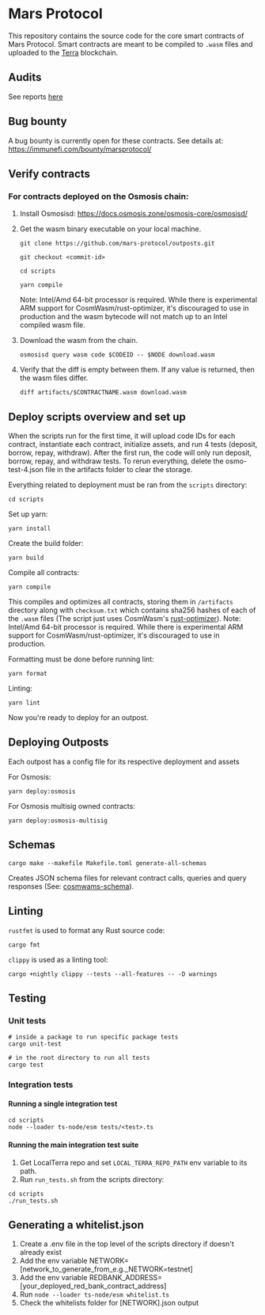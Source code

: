 # Mars Protocol
This repository contains the source code for the core smart contracts of Mars Protocol. Smart contracts are meant to be compiled to `.wasm` files and uploaded to the [Terra](https://www.terra.money/) blockchain.

## Audits
See reports [here](https://github.com/mars-protocol/mars-audits/tree/main/outposts)

## Bug bounty
A bug bounty is currently open for these contracts. See details at: https://immunefi.com/bounty/marsprotocol/

## Verify contracts
### For contracts deployed on the Osmosis chain:
1. Install Osmosisd: https://docs.osmosis.zone/osmosis-core/osmosisd/
2. Get the wasm binary executable on your local machine.
   ```shell
   git clone https://github.com/mars-protocol/outposts.git

   git checkout <commit-id>

   cd scripts

   yarn compile
   ```
   Note: Intel/Amd 64-bit processor is required. While there is experimental ARM support for CosmWasm/rust-optimizer, it's discouraged to use in production and the wasm bytecode will not match up to an Intel compiled wasm file.
3. Download the wasm from the chain.
   ```shell
   osmosisd query wasm code $CODEID -- $NODE download.wasm
   ```

4. Verify that the diff is empty between them. If any value is returned, then the wasm files differ.
   ```shell
   diff artifacts/$CONTRACTNAME.wasm download.wasm
   ```

## Deploy scripts overview and set up
When the scripts run for the first time, it will upload code IDs for each contract, instantiate each contract, initialize assets, and run 4 tests (deposit, borrow, repay, withdraw). After the first run, the code will only run deposit, borrow, repay, and withdraw tests. To rerun everything, delete the osmo-test-4.json file in the artifacts folder to clear the storage.

Everything related to deployment must be ran from the `scripts` directory:
```
cd scripts
```
Set up yarn:
```
yarn install
```
Create the build folder:
```
yarn build
```
Compile all contracts:
```
yarn compile
```
This compiles and optimizes all contracts, storing them in `/artifacts` directory along with `checksum.txt` which contains sha256 hashes of each of the `.wasm` files (The script just uses CosmWasm's [rust-optimizer](https://github.com/CosmWasm/rust-optimizer)).
Note: Intel/Amd 64-bit processor is required. While there is experimental ARM support for CosmWasm/rust-optimizer, it's discouraged to use in production.

Formatting must be done before running lint:
```
yarn format
```
Linting:
```
yarn lint
```
Now you're ready to deploy for an outpost.

## Deploying Outposts
Each outpost has a config file for its respective deployment and assets

For Osmosis:
```
yarn deploy:osmosis
```
For Osmosis multisig owned contracts:
```
yarn deploy:osmosis-multisig
```

## Schemas
```
cargo make --makefile Makefile.toml generate-all-schemas
```

Creates JSON schema files for relevant contract calls, queries and query responses (See: [cosmwams-schema](https://github.com/CosmWasm/cosmwasm/tree/main/packages/schema)).

## Linting
`rustfmt` is used to format any Rust source code:

```
cargo fmt
```

`clippy` is used as a linting tool:

```
cargo +nightly clippy --tests --all-features -- -D warnings
```

## Testing
### Unit tests

```
# inside a package to run specific package tests
cargo unit-test

# in the root directory to run all tests
cargo test
```

### Integration tests

#### Running a single integration test
```
cd scripts
node --loader ts-node/esm tests/<test>.ts
```

#### Running the main integration test suite

1. Get LocalTerra repo and set `LOCAL_TERRA_REPO_PATH` env variable to its path.
2. Run `run_tests.sh` from the scripts directory:
```
cd scripts
./run_tests.sh
```

## Generating a whitelist.json

1. Create a .env file in the top level of the scripts directory if doesn't already exist
2. Add the env variable NETWORK=[network_to_generate_from_e.g._NETWORK=testnet]
3. Add the env variable REDBANK_ADDRESS=[your_deployed_red_bank_contract_address]
4. Run `node --loader ts-node/esm whitelist.ts`
5. Check the whitelists folder for [NETWORK].json output
